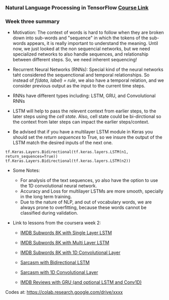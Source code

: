 ### Natural Language Processing in TensorFlow  [Course Link](https://www.coursera.org/learn/natural-language-processing-tensorflow)

### Week three summary

- Motivation: The context of words is hard to follow when they are broken down into sub-words and "sequence" in which the tokens of the sub-words appears, it is really important to understand the meaning. Until now, we just looked at the non sequencial networks, but we need specialized networks to also handle sequences, and relationship between different steps. So, we need inherent sequencing! 

- Recurrent Neural Networks (RNNs): Special kind of the neural networks taht considered the sequenctional and temporal relationships. So instead of *f(data, label) = rule*, we also have a temporal relation, and we consider previous output as the input to the current time steps. 

- RNNs have different types including: LSTM, GRU, and Convolutional RNNs

- LSTM will help to pass the relevent context from earlier steps, to the later steps using the *cell state*. Also, cell state could be bi-dirctional so the context from later steps can impact the earlier steps/context. 

- Be advised that if you have a multilayer LSTM module in Keras you should set the *return sequences* to True, so we insure the output of the LSTM match the desired inputs of the next one.

```
tf.Keras.Layers.Bidirectional(tf.keras.layers.LSTM(n1, return_sequences=True))
tf.Keras.Layers.Bidirectional(tf.keras.layers.LSTM(n2))

```
- Some Notes:
    - For analysis of the text sequences, yo also have the option to use the 1D convolutional neural network. 
    - Accuracy and Loss for multilayer LSTMs are more smooth, specially in the long term training.
    - Due to the nature of NLP, and out of vocabulary words, we are always prone to overfitting, because these words cannot be classified during validation.

- Link to lessons from the coursera week 2: 

    - [IMDB Subwords 8K with Single Layer LSTM](https://colab.research.google.com/github/lmoroney/dlaicourse/blob/master/TensorFlow%20In%20Practice/Course%203%20-%20NLP/Course%203%20-%20Week%203%20-%20Lesson%201a.ipynb)
    - [IMDB Subwords 8K with Multi Layer LSTM](https://colab.research.google.com/github/lmoroney/dlaicourse/blob/master/TensorFlow%20In%20Practice/Course%203%20-%20NLP/Course%203%20-%20Week%203%20-%20Lesson%201b.ipynb)
    - [IMDB Subwords 8K with 1D Convolutional Layer](https://colab.research.google.com/github/lmoroney/dlaicourse/blob/master/TensorFlow%20In%20Practice/Course%203%20-%20NLP/Course%203%20-%20Week%203%20-%20Lesson%201c.ipynb)
    
     - [Sarcasm with Bidirectional LSTM](https://colab.research.google.com/github/lmoroney/dlaicourse/blob/master/TensorFlow%20In%20Practice/Course%203%20-%20NLP/Course%203%20-%20Week%203%20-%20Lesson%202.ipynb#scrollTo=g9DC6dmLF8DC)
    - [Sarcasm with 1D Convolutional Layer](https://colab.research.google.com/github/lmoroney/dlaicourse/blob/master/TensorFlow%20In%20Practice/Course%203%20-%20NLP/Course%203%20-%20Week%203%20-%20Lesson%202c.ipynb#scrollTo=g9DC6dmLF8DC)
    - [IMDB Reviews with GRU (and optional LSTM and Conv1D)](https://colab.research.google.com/github/lmoroney/dlaicourse/blob/master/TensorFlow%20In%20Practice/Course%203%20-%20NLP/Course%203%20-%20Week%203%20-%20Lesson%202d.ipynb#scrollTo=nHGYuU4jPYaj)
    
Codes at: https://colab.research.google.com/drive/xxxx
